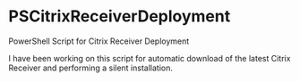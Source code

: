 # PSCitrixReceiverDeployment

PowerShell Script for Citrix Receiver Deployment

I have been working on this script for automatic download of the latest Citrix Receiver and performing a silent installation.
